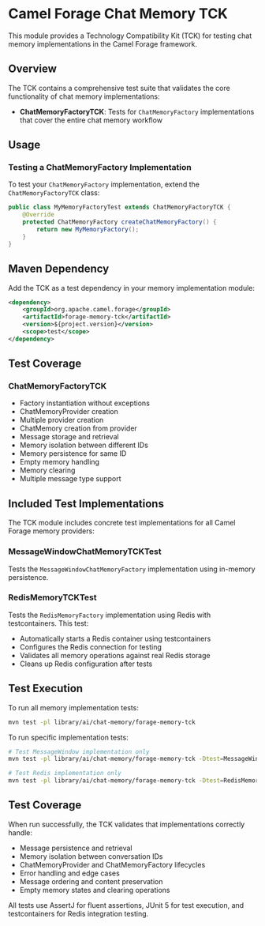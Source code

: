 # Camel Forage Chat Memory TCK

This module provides a Technology Compatibility Kit (TCK) for testing chat memory implementations in the Camel Forage framework.

## Overview

The TCK contains a comprehensive test suite that validates the core functionality of chat memory implementations:

- **ChatMemoryFactoryTCK**: Tests for `ChatMemoryFactory` implementations that cover the entire chat memory workflow

## Usage

### Testing a ChatMemoryFactory Implementation

To test your `ChatMemoryFactory` implementation, extend the `ChatMemoryFactoryTCK` class:

```java
public class MyMemoryFactoryTest extends ChatMemoryFactoryTCK {
    @Override
    protected ChatMemoryFactory createChatMemoryFactory() {
        return new MyMemoryFactory();
    }
}
```

## Maven Dependency

Add the TCK as a test dependency in your memory implementation module:

```xml
<dependency>
    <groupId>org.apache.camel.forage</groupId>
    <artifactId>forage-memory-tck</artifactId>
    <version>${project.version}</version>
    <scope>test</scope>
</dependency>
```

## Test Coverage

### ChatMemoryFactoryTCK

- Factory instantiation without exceptions
- ChatMemoryProvider creation
- Multiple provider creation
- ChatMemory creation from provider
- Message storage and retrieval
- Memory isolation between different IDs
- Memory persistence for same ID
- Empty memory handling
- Memory clearing
- Multiple message type support

## Included Test Implementations

The TCK module includes concrete test implementations for all Camel Forage memory providers:

### MessageWindowChatMemoryTCKTest
Tests the `MessageWindowChatMemoryFactory` implementation using in-memory persistence.

### RedisMemoryTCKTest  
Tests the `RedisMemoryFactory` implementation using Redis with testcontainers. This test:
- Automatically starts a Redis container using testcontainers
- Configures the Redis connection for testing
- Validates all memory operations against real Redis storage
- Cleans up Redis configuration after tests

## Test Execution

To run all memory implementation tests:
```bash
mvn test -pl library/ai/chat-memory/forage-memory-tck
```

To run specific implementation tests:
```bash
# Test MessageWindow implementation only
mvn test -pl library/ai/chat-memory/forage-memory-tck -Dtest=MessageWindowChatMemoryTCKTest

# Test Redis implementation only  
mvn test -pl library/ai/chat-memory/forage-memory-tck -Dtest=RedisMemoryTCKTest
```

## Test Coverage

When run successfully, the TCK validates that implementations correctly handle:

- Message persistence and retrieval
- Memory isolation between conversation IDs
- ChatMemoryProvider and ChatMemoryFactory lifecycles
- Error handling and edge cases
- Message ordering and content preservation
- Empty memory states and clearing operations

All tests use AssertJ for fluent assertions, JUnit 5 for test execution, and testcontainers for Redis integration testing.